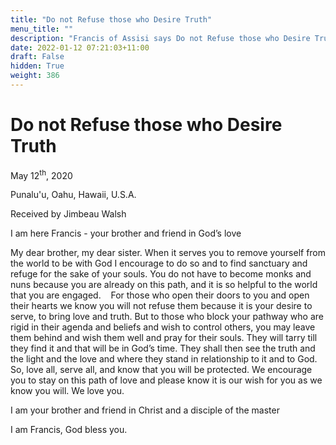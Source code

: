 ```yaml
---
title: "Do not Refuse those who Desire Truth"
menu_title: ""
description: "Francis of Assisi says Do not Refuse those who Desire Truth"
date: 2022-01-12 07:21:03+11:00
draft: False
hidden: True
weight: 386
---
```

# Do not Refuse those who Desire Truth

May 12<sup>th</sup>, 2020

Punalu'u, Oahu, Hawaii, U.S.A.

Received by Jimbeau Walsh



I am here Francis - your brother and friend in God’s love 

 My dear brother, my dear sister. When it serves you to remove yourself from the world to be with God I encourage to do so and to find sanctuary and refuge for the sake of your souls. You do not have to become monks and nuns because you are already on this path, and it is so helpful to the world that you are engaged. 
   
For those who open their doors to you and open their hearts we know you will not refuse them because it is your desire to serve, to bring love and truth. But to those who block your pathway who are rigid in their agenda and beliefs and wish to control others, you may leave them behind and wish them well and pray for their souls. They will tarry till they find it and that will be in God’s time. They shall then see the truth and the light and the love and where they stand in relationship to it and to God.
  
So, love all, serve all, and know that you will be protected. We encourage you to stay on this path of love and please know it is our wish for you as we know you will. We love you. 
  
I am your brother and friend in Christ and a disciple of the master 

I am Francis, God bless you.